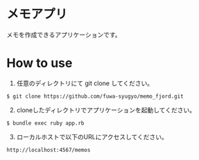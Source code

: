 # メモアプリ

メモを作成できるアプリケーションです。

# How to use

1. 任意のディレクトリにて git clone してください。

```
$ git clone https://github.com/fuwa-syugyo/memo_fjord.git
```

2. cloneしたディレクトリでアプリケーションを起動してください。
```
$ bundle exec ruby app.rb    
```
3. ローカルホストで以下のURLにアクセスしてください。
```
http://localhost:4567/memos
```
